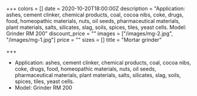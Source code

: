 +++
colors = []
date = 2020-10-20T18:00:00Z
description = "Application: ashes, cement clinker, chemical products, coal, cocoa nibs, coke, drugs, food, homeopathic materials, nuts, oil seeds, pharmaceutical materials, plant materials, salts, silicates, slag, soils, spices, tiles, yeast cells.  Model: Grinder RM 200"
discount_price = ""
images = ["/images/mg-2.jpg", "/images/mg-1.jpg"]
price = ""
sizes = []
title = "Mortar grinder"

+++
* Application: ashes, cement clinker, chemical products, coal, cocoa nibs, coke, drugs, food, homeopathic materials, nuts, oil seeds, pharmaceutical materials, plant materials, salts, silicates, slag, soils, spices, tiles, yeast cells.
* Model: Grinder RM 200